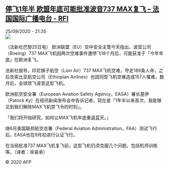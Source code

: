 <!--1601067525000-->
[停飞1年半 欧盟年底可能批准波音737 MAX复飞 – 法国国际广播电台 - RFI](http://www.rfi.fr//cn/contenu/20200925-%E5%81%9C%E9%A3%9E1%E5%B9%B4%E5%8D%8A-%E6%AC%A7%E7%9B%9F%E5%B9%B4%E5%BA%95%E5%8F%AF%E8%83%BD%E6%89%B9%E5%87%86%E6%B3%A2%E9%9F%B3737-max%E5%A4%8D%E9%A3%9E)
------

<div>25/09/2020 - 21:35</div><img src="https://s.rfi.fr/media/display/06fc3832-ff6a-11ea-b3f3-005056bff430/w:310/p:16x9/int0001b.200926033501.jpg"><div class="t-content__body u-clearfix"><p>（法新社巴黎25日电）    欧洲联盟（EU）空中安全主管今天指出，波音公司（Boeing）737 MAX飞机因两次空难事件遭停飞18个月后，可能获准于「今年年底」在欧洲复飞。</p><p>    法新社报导，印尼狮子航空（Lion Air）737 MAX飞机空难，夺走189条人命，之后衣索比亚航空公司（Ethiopian Airlines）也因同型飞机空难造成157人罹难，数月后，全球禁飞波音这型飞机。</p><p>    欧洲航空安全署（European Aviation Safety Agency，EASA）署长基伊（Patrick Ky）在视讯新闻发布会中告诉记者，现在是「1年半以来首次，我能够见到我们解除MAX飞机禁飞令的时刻」。</p><p>    「我们将开始研究，如何让MAX飞机年底重返蓝天。」</p><p>    继6月美国联邦航空总署（Federal Aviation Administration，FAA）测试飞行后，EASA也在9月初进行认证飞行。</p><p>    在当局批准737 MAX飞机复飞前，这型飞机仍须克服几个问题，包括机师训练等。（译者：徐睿承）</p><p></p><p class="t-copyright">© 2020 AFP</p>        </div>

